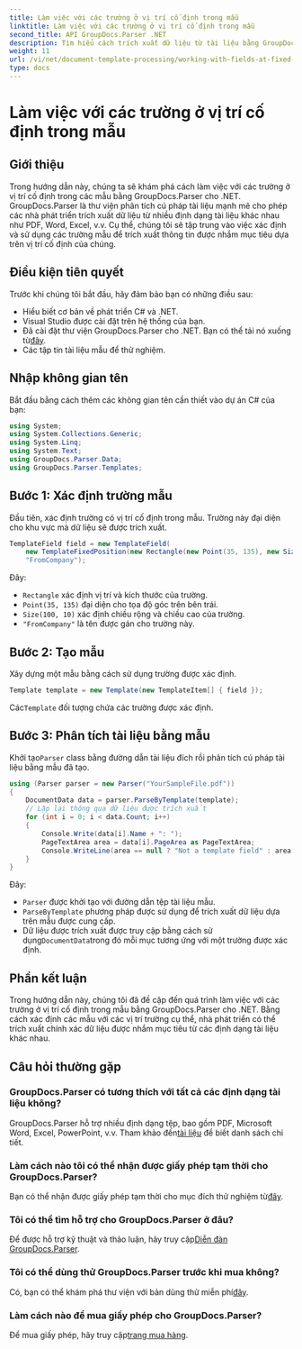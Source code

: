 ```yaml
---
title: Làm việc với các trường ở vị trí cố định trong mẫu
linktitle: Làm việc với các trường ở vị trí cố định trong mẫu
second_title: API GroupDocs.Parser .NET
description: Tìm hiểu cách trích xuất dữ liệu từ tài liệu bằng GroupDocs.Parser cho .NET. Hướng dẫn toàn diện với các ví dụ về mã.
weight: 11
url: /vi/net/document-template-processing/working-with-fields-at-fixed-positions-in-templates/
type: docs
---
```

# Làm việc với các trường ở vị trí cố định trong mẫu

## Giới thiệu
Trong hướng dẫn này, chúng ta sẽ khám phá cách làm việc với các trường ở vị trí cố định trong các mẫu bằng GroupDocs.Parser cho .NET. GroupDocs.Parser là thư viện phân tích cú pháp tài liệu mạnh mẽ cho phép các nhà phát triển trích xuất dữ liệu từ nhiều định dạng tài liệu khác nhau như PDF, Word, Excel, v.v. Cụ thể, chúng tôi sẽ tập trung vào việc xác định và sử dụng các trường mẫu để trích xuất thông tin được nhắm mục tiêu dựa trên vị trí cố định của chúng.
## Điều kiện tiên quyết
Trước khi chúng tôi bắt đầu, hãy đảm bảo bạn có những điều sau:
- Hiểu biết cơ bản về phát triển C# và .NET.
- Visual Studio được cài đặt trên hệ thống của bạn.
- Đã cài đặt thư viện GroupDocs.Parser cho .NET. Bạn có thể tải nó xuống từ[đây](https://releases.groupdocs.com/parser/net/).
- Các tập tin tài liệu mẫu để thử nghiệm.

## Nhập không gian tên
Bắt đầu bằng cách thêm các không gian tên cần thiết vào dự án C# của bạn:
```csharp
using System;
using System.Collections.Generic;
using System.Linq;
using System.Text;
using GroupDocs.Parser.Data;
using GroupDocs.Parser.Templates;
```
## Bước 1: Xác định trường mẫu
Đầu tiên, xác định trường có vị trí cố định trong mẫu. Trường này đại diện cho khu vực mà dữ liệu sẽ được trích xuất.
```csharp
TemplateField field = new TemplateField(
    new TemplateFixedPosition(new Rectangle(new Point(35, 135), new Size(100, 10))),
    "FromCompany");
```
Đây:
- `Rectangle` xác định vị trí và kích thước của trường.
- `Point(35, 135)` đại diện cho tọa độ góc trên bên trái.
- `Size(100, 10)` xác định chiều rộng và chiều cao của trường.
- `"FromCompany"` là tên được gán cho trường này.
## Bước 2: Tạo mẫu
Xây dựng một mẫu bằng cách sử dụng trường được xác định.
```csharp
Template template = new Template(new TemplateItem[] { field });
```
 Các`Template` đối tượng chứa các trường được xác định.
## Bước 3: Phân tích tài liệu bằng mẫu
 Khởi tạo`Parser` class bằng đường dẫn tài liệu đích rồi phân tích cú pháp tài liệu bằng mẫu đã tạo.
```csharp
using (Parser parser = new Parser("YourSampleFile.pdf"))
{
    DocumentData data = parser.ParseByTemplate(template);
    // Lặp lại thông qua dữ liệu được trích xuất
    for (int i = 0; i < data.Count; i++)
    {
        Console.Write(data[i].Name + ": ");
        PageTextArea area = data[i].PageArea as PageTextArea;
        Console.WriteLine(area == null ? "Not a template field" : area.Text);
    }
}
```
Đây:
- `Parser` được khởi tạo với đường dẫn tệp tài liệu mẫu.
- `ParseByTemplate` phương pháp được sử dụng để trích xuất dữ liệu dựa trên mẫu được cung cấp.
-  Dữ liệu được trích xuất được truy cập bằng cách sử dụng`DocumentData`trong đó mỗi mục tương ứng với một trường được xác định.

## Phần kết luận
Trong hướng dẫn này, chúng tôi đã đề cập đến quá trình làm việc với các trường ở vị trí cố định trong mẫu bằng GroupDocs.Parser cho .NET. Bằng cách xác định các mẫu với các vị trí trường cụ thể, nhà phát triển có thể trích xuất chính xác dữ liệu được nhắm mục tiêu từ các định dạng tài liệu khác nhau.

## Câu hỏi thường gặp
### GroupDocs.Parser có tương thích với tất cả các định dạng tài liệu không?
 GroupDocs.Parser hỗ trợ nhiều định dạng tệp, bao gồm PDF, Microsoft Word, Excel, PowerPoint, v.v. Tham khảo đến[tài liệu](https://tutorials.groupdocs.com/parser/net/) để biết danh sách chi tiết.
### Làm cách nào tôi có thể nhận được giấy phép tạm thời cho GroupDocs.Parser?
 Bạn có thể nhận được giấy phép tạm thời cho mục đích thử nghiệm từ[đây](https://purchase.groupdocs.com/temporary-license/).
### Tôi có thể tìm hỗ trợ cho GroupDocs.Parser ở đâu?
 Để được hỗ trợ kỹ thuật và thảo luận, hãy truy cập[Diễn đàn GroupDocs.Parser](https://forum.groupdocs.com/c/parser/17).
### Tôi có thể dùng thử GroupDocs.Parser trước khi mua không?
 Có, bạn có thể khám phá thư viện với bản dùng thử miễn phí[đây](https://releases.groupdocs.com/).
### Làm cách nào để mua giấy phép cho GroupDocs.Parser?
 Để mua giấy phép, hãy truy cập[trang mua hàng](https://purchase.groupdocs.com/buy).